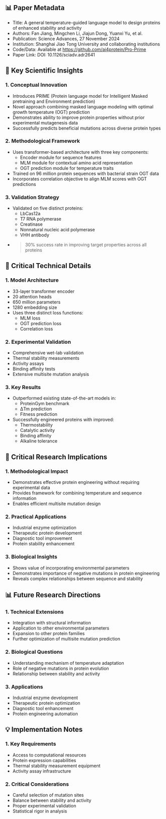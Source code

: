 ## 📊 Paper Metadata
- Title: A general temperature-guided language model to design proteins of enhanced stability and activity
- Authors: Fan Jiang, Mingchen Li, Jiajun Dong, Yuanxi Yu, et al.
- Publication: Science Advances, 27 November 2024
- Institution: Shanghai Jiao Tong University and collaborating institutions
- Code/Data: Available at https://github.com/ai4protein/Pro-Prime
- Paper Link: DOI: 10.1126/sciadv.adr2641

## 🔄 Key Scientific Insights
### 1. Conceptual Innovation
- Introduces PRIME (Protein language model for Intelligent Masked pretraining and Environment prediction)
- Novel approach combining masked language modeling with optimal growth temperature (OGT) prediction
- Demonstrates ability to improve protein properties without prior experimental mutagenesis data
- Successfully predicts beneficial mutations across diverse protein types

### 2. Methodological Framework
- Uses transformer-based architecture with three key components:
  - Encoder module for sequence features
  - MLM module for contextual amino acid representation
  - OGT prediction module for temperature traits
- Trained on 96 million protein sequences with bacterial strain OGT data
- Incorporates correlation objective to align MLM scores with OGT predictions

### 3. Validation Strategy
- Validated on five distinct proteins:
  - LbCas12a
  - T7 RNA polymerase
  - Creatinase
  - Nonnatural nucleic acid polymerase
  - VHH antibody
- >30% success rate in improving target properties across all proteins

## 🔬 Critical Technical Details
### 1. Model Architecture
- 33-layer transformer encoder
- 20 attention heads
- 650 million parameters
- 1280 embedding size
- Uses three distinct loss functions:
  - MLM loss
  - OGT prediction loss
  - Correlation loss

### 2. Experimental Validation
- Comprehensive wet-lab validation
- Thermal stability measurements
- Activity assays
- Binding affinity tests
- Extensive multisite mutation analysis

### 3. Key Results
- Outperformed existing state-of-the-art models in:
  - ProteinGym benchmark
  - ΔTm prediction
  - Fitness prediction
- Successfully engineered proteins with improved:
  - Thermostability
  - Catalytic activity
  - Binding affinity
  - Alkaline tolerance

## 💭 Critical Research Implications
### 1. Methodological Impact
- Demonstrates effective protein engineering without requiring experimental data
- Provides framework for combining temperature and sequence information
- Enables efficient multisite mutation design

### 2. Practical Applications
- Industrial enzyme optimization
- Therapeutic protein development
- Diagnostic tool improvement
- Protein stability enhancement

### 3. Biological Insights
- Shows value of incorporating environmental parameters
- Demonstrates importance of negative mutations in protein engineering
- Reveals complex relationships between sequence and stability

## 📊 Future Research Directions
### 1. Technical Extensions
- Integration with structural information
- Application to other environmental parameters
- Expansion to other protein families
- Further optimization of multisite mutation prediction

### 2. Biological Questions
- Understanding mechanism of temperature adaptation
- Role of negative mutations in protein evolution
- Relationship between stability and activity

### 3. Applications
- Industrial enzyme development
- Therapeutic protein optimization
- Diagnostic tool enhancement
- Protein engineering automation

## 💡 Implementation Notes
### 1. Key Requirements
- Access to computational resources
- Protein expression capabilities
- Thermal stability measurement equipment
- Activity assay infrastructure

### 2. Critical Considerations
- Careful selection of mutation sites
- Balance between stability and activity
- Proper experimental validation
- Statistical rigor in analysis
